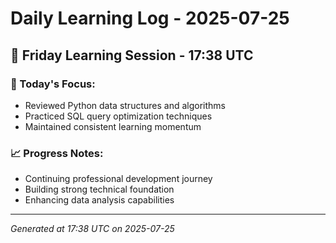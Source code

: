 # Daily Learning Log - 2025-07-25

## 📅 Friday Learning Session - 17:38 UTC

### 🎯 Today's Focus:
- Reviewed Python data structures and algorithms
- Practiced SQL query optimization techniques
- Maintained consistent learning momentum

### 📈 Progress Notes:
- Continuing professional development journey
- Building strong technical foundation
- Enhancing data analysis capabilities

---
*Generated at 17:38 UTC on 2025-07-25*
